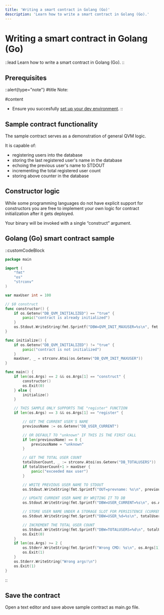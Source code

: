 ```yaml
---
title: 'Writing a smart contract in Golang (Go)'
description: 'Learn how to write a smart contract in Golang (Go).'
---
```


# Writing a smart contract in Golang (Go)

::lead
Learn how to write a smart contract in Golang (Go).
::

## Prerequisites

::alert{type="note"}
#title
Note:

#content
- Ensure you succesfully [set up your dev environment](/testnet/smart-contract/setup/qvmctl).
::

## Sample contract functionality

The sample contract serves as a demonstration of general QVM logic.

It is capable of:
- registering users into the database
- storing the last registered user's name in the database
- echoing the previous user's name to STDOUT
- incrementing the total registered user count
- storing above counter in the database

## Constructor logic

While some programming languages do not have explicit support for constructors you are free to implement your own logic for contract initialization after it gets deployed. 

Your binary will be invoked with a single “construct” argument. 

## Golang (Go) smart contract sample

::customCodeBlock
```go
package main

import (
	"fmt"
	"os"
	"strconv"
)

var maxUser int = 100

// $0 construct
func constructor() {
	if os.Getenv("DB_QVM_INITIALIZED") == "true" {
		panic("contract is already initialized")
	}
	os.Stdout.WriteString(fmt.Sprintf("DBW=QVM_INIT_MAXUSER=%s\n", fmt.Sprintf("%d", maxUser)))
}

func initialize() {
	if os.Getenv("DB_QVM_INITIALIZED") != "true" {
		panic("contract is not initialized")
	}
	maxUser, _ = strconv.Atoi(os.Getenv("DB_QVM_INIT_MAXUSER"))
}

func main() {
	if len(os.Args) == 2 && os.Args[1] == "construct" {
		constructor()
		os.Exit(0)
	} else {
		initialize()
	}

	// THIS SAMPLE ONLY SUPPORTS THE "register" FUNCTION
	if len(os.Args) == 3 && os.Args[1] == "register" {

		// GET THE CURRENT USER'S NAME
		previousName := os.Getenv("DB_USER_CURRENT")

		// OR DEFAULT TO "unknown" IF THIS IS THE FIRST CALL
		if len(previousName) == 0 {
			previousName = "unknown"
		}

		// GET THE TOTAL USER COUNT
		totalUserCount, _ := strconv.Atoi(os.Getenv("DB_TOTALUSERS"))
		if totalUserCount+1 > maxUser {
			panic("exceeded max user")
		}

		// WRITE PREVIOUS USER NAME TO STDOUT
		os.Stdout.WriteString(fmt.Sprintf("OUT=prevname: %s\n", previousName))

		// UPDATE CURRENT USER NAME BY WRITING IT TO DB
		os.Stdout.WriteString(fmt.Sprintf("DBW=USER_CURRENT=%s\n", os.Args[2]))

		// STORE USER NAME UNDER A STORAGE SLOT FOR PERSISTENCE (CURRENT GETS OVERWRITTEN ON EACH CALL)
		os.Stdout.WriteString(fmt.Sprintf("DBW=USER_%d=%s\n", totalUserCount, os.Args[2]))

		// INCREMENT THE TOTAL USER COUNT
		os.Stdout.WriteString(fmt.Sprintf("DBW=TOTALUSERS=%d\n", totalUserCount+1))
		os.Exit(0)
	}
	if len(os.Args) >= 2 {
		os.Stderr.WriteString(fmt.Sprintf("Wrong CMD: %s\n", os.Args[1]))
		os.Exit(1)
	}
	os.Stderr.WriteString("Wrong args!\n")
	os.Exit(1)
}
```
::

## Save the contract

Open a text editor and save above sample contract as main.go file.
